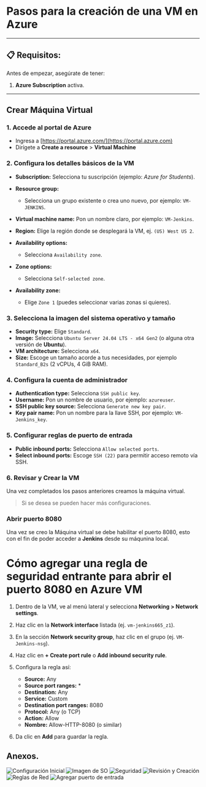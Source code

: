 # Pasos para la creación de una VM en **Azure**

---

## 📋 Requisitos:

Antes de empezar, asegúrate de tener:

1. **Azure Subscription** activa.

---

## Crear Máquina Virtual

### 1. Accede al portal de Azure

* Ingresa a [https://portal.azure.com/](https://portal.azure.com)
* Dirígete a **Create a resource** > **Virtual Machine**

### 2. Configura los detalles básicos de la VM

* **Subscription:** Selecciona tu suscripción (ejemplo: *Azure for Students*).
* **Resource group:**

  * Selecciona un grupo existente o crea uno nuevo, por ejemplo: `VM-JENKINS`.
* **Virtual machine name:** Pon un nombre claro, por ejemplo: `VM-Jenkins`.
* **Region:** Elige la región donde se desplegará la VM, ej. `(US) West US 2`.
* **Availability options:**

  * Selecciona `Availability zone`.
* **Zone options:**

  * Selecciona `Self-selected zone`.
* **Availability zone:**

  * Elige `Zone 1` (puedes seleccionar varias zonas si quieres).

### 3. Selecciona la imagen del sistema operativo y tamaño

* **Security type:** Elige `Standard`.
* **Image:** Selecciona `Ubuntu Server 24.04 LTS - x64 Gen2` (o alguna otra versión de **Ubuntu**).
* **VM architecture:** Selecciona `x64`.
* **Size:** Escoge un tamaño acorde a tus necesidades, por ejemplo `Standard_B2s` (2 vCPUs, 4 GiB RAM).

### 4. Configura la cuenta de administrador

* **Authentication type:** Selecciona `SSH public key`.
* **Username:** Pon un nombre de usuario, por ejemplo: `azureuser`.
* **SSH public key source:** Selecciona `Generate new key pair`.
* **Key pair name:** Pon un nombre para la llave SSH, por ejemplo: `VM-Jenkins_key`.

### 5. Configurar reglas de puerto de entrada

* **Public inbound ports:** Selecciona `Allow selected ports`.
* **Select inbound ports:** Escoge `SSH (22)` para permitir acceso remoto vía SSH.

### 6. Revisar y Crear la VM

Una vez completados los pasos anteriores creamos la máquina virtual.
> Si se desea se pueden hacer más configuraciones.

### Abrir puerto 8080
Una vez se creo la Máquina virtual se debe habilitar el puerto 8080, esto con el fin de poder acceder a **Jenkins** desde su máqunina local.

# Cómo agregar una regla de seguridad entrante para abrir el puerto 8080 en Azure VM

1. Dentro de la VM, ve al menú lateral y selecciona **Networking > Network settings**.
2. Haz clic en la **Network interface** listada (ej. `vm-jenkins665_z1`).
3. En la sección **Network security group**, haz clic en el grupo (ej. `VM-Jenkins-nsg`).
4. Haz clic en **+ Create port rule** o **Add inbound security rule**.
5. Configura la regla así:

   * **Source:** Any
   * **Source port ranges:** \*
   * **Destination:** Any
   * **Service:** Custom
   * **Destination port ranges:** 8080
   * **Protocol:** Any (o TCP)
   * **Action:** Allow
   * **Nombre:** Allow-HTTP-8080 (o similar)
6. Da clic en **Add** para guardar la regla.


## Anexos.

![Configuración Inicial](https://github.com/user-attachments/assets/d431ab78-34cf-4650-95e9-99111aaa1529)
![Imagen de SO](https://github.com/user-attachments/assets/d4c00f96-dfaf-49f9-b26b-26b9deaaf583)
![Seguridad](https://github.com/user-attachments/assets/f48f674d-327c-40fd-a7c1-603ac53a55c2)
![Revisión y Creación](https://github.com/user-attachments/assets/625d415b-cc38-474c-b9d4-6e42721dfa8a)
![Reglas de Red](https://github.com/user-attachments/assets/238b1e3a-615e-4f43-b653-3c820b46335b)
![Agregar puerto de entrada](https://github.com/user-attachments/assets/11a145e5-3903-4386-b6f2-03895dc0a1f1)





